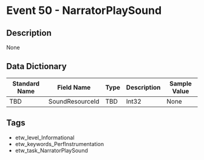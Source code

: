 # Event 50 - NarratorPlaySound

## Description
None

## Data Dictionary
|Standard Name|Field Name|Type|Description|Sample Value|
|---|---|---|---|---|
|TBD|SoundResourceId|TBD|Int32|None|None|

## Tags
* etw_level_Informational
* etw_keywords_PerfInstrumentation
* etw_task_NarratorPlaySound